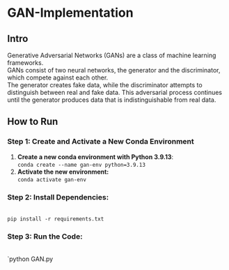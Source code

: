 # GAN-Implementation

## Intro
Generative Adversarial Networks (GANs) are a class of machine learning frameworks.
<br>GANs consist of two neural networks, the generator and the discriminator, which compete against each other.
<br>The generator creates fake data, while the discriminator attempts to distinguish between real and fake data. This adversarial process continues until the generator produces data that is indistinguishable from real data.

## How to Run

### Step 1: Create and Activate a New Conda Environment
1. **Create a new conda environment with Python 3.9.13**:
<br>`conda create --name gan-env python=3.9.13`
2. **Activate the new environment:**
<br>`conda activate gan-env`

### Step 2: Install Dependencies:
<br>`pip install -r requirements.txt`

### Step 3: Run the Code:
<br>`python GAN.py